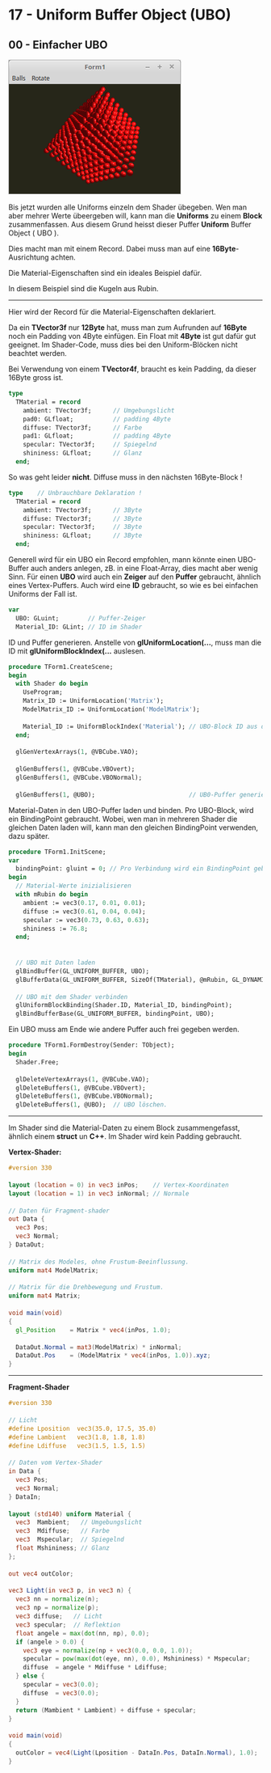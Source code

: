 # 17 - Uniform Buffer Object (UBO)
## 00 - Einfacher UBO

![image.png](image.png)

Bis jetzt wurden alle Uniforms einzeln dem Shader übegeben.
Wen man aber mehrer Werte übeergeben will, kann man die **Uniforms** zu einem **Block** zusammenfassen.
Aus diesem Grund heisst dieser Puffer **Uniform** Buffer Object ( UBO ).

Dies macht man mit einem Record. Dabei muss man auf eine **16Byte**-Ausrichtung achten.

Die Material-Eigenschaften sind ein ideales Beispiel dafür.

In diesem Beispiel sind die Kugeln aus Rubin.

---
Hier wird der Record für die Material-Eigenschaften deklariert.

Da ein **TVector3f** nur **12Byte** hat, muss man zum Aufrunden auf **16Byte** noch ein Padding von 4Byte einfügen.
Ein Float mit **4Byte** ist gut dafür gut geeignet.
Im Shader-Code, muss dies bei den Uniform-Blöcken nicht beachtet werden.

Bei Verwendung von einem **TVector4f**, braucht es kein Padding, da dieser 16Byte gross ist.

```pascal
type
  TMaterial = record
    ambient: TVector3f;      // Umgebungslicht
    pad0: GLfloat;           // padding 4Byte
    diffuse: TVector3f;      // Farbe
    pad1: GLfloat;           // padding 4Byte
    specular: TVector3f;     // Spiegelnd
    shininess: GLfloat;      // Glanz
  end;
```

So was geht leider **nicht**.
Diffuse muss in den nächsten 16Byte-Block !

```pascal
type    // Unbrauchbare Deklaration !
  TMaterial = record
    ambient: TVector3f;      // 3Byte
    diffuse: TVector3f;      // 3Byte
    specular: TVector3f;     // 3Byte
    shininess: GLfloat;      // 3Byte
  end;
```


Generell wird für ein UBO ein Record empfohlen, mann könnte einen UBO-Buffer auch anders anlegen, zB. in eine Float-Array, dies macht aber wenig Sinn.
Für einen **UBO** wird auch ein **Zeiger** auf den **Puffer** gebraucht, ähnlich eines Vertex-Puffers.
Auch wird eine **ID** gebraucht, so wie es bei einfachen Uniforms der Fall ist.

```pascal
var
  UBO: GLuint;        // Puffer-Zeiger
  Material_ID: GLint; // ID im Shader
```

ID und Puffer generieren.
Anstelle von **glUniformLocation(...**, muss man die ID mit **glUniformBlockIndex(...** auslesen.

```pascal
procedure TForm1.CreateScene;
begin
  with Shader do begin
    UseProgram;
    Matrix_ID := UniformLocation('Matrix');
    ModelMatrix_ID := UniformLocation('ModelMatrix');

    Material_ID := UniformBlockIndex('Material'); // UBO-Block ID aus dem Shader holen.
  end;

  glGenVertexArrays(1, @VBCube.VAO);

  glGenBuffers(1, @VBCube.VBOvert);
  glGenBuffers(1, @VBCube.VBONormal);

  glGenBuffers(1, @UBO);                          // UB0-Puffer generieren.
```

Material-Daten in den UBO-Puffer laden und binden.
Pro UBO-Block, wird ein BindingPoint gebraucht.
Wobei, wen man in mehreren Shader die gleichen Daten laden will, kann man den gleichen BindingPoint verwenden, dazu später.

```pascal
procedure TForm1.InitScene;
var
  bindingPoint: gluint = 0; // Pro Verbindung wird ein BindingPoint gebraucht.
begin
  // Material-Werte inizialisieren
  with mRubin do begin
    ambient := vec3(0.17, 0.01, 0.01);
    diffuse := vec3(0.61, 0.04, 0.04);
    specular := vec3(0.73, 0.63, 0.63);
    shininess := 76.8;
  end;


  // UBO mit Daten laden
  glBindBuffer(GL_UNIFORM_BUFFER, UBO);
  glBufferData(GL_UNIFORM_BUFFER, SizeOf(TMaterial), @mRubin, GL_DYNAMIC_DRAW);

  // UBO mit dem Shader verbinden
  glUniformBlockBinding(Shader.ID, Material_ID, bindingPoint);
  glBindBufferBase(GL_UNIFORM_BUFFER, bindingPoint, UBO);
```

Ein UBO muss am Ende wie andere Puffer auch frei gegeben werden.

```pascal
procedure TForm1.FormDestroy(Sender: TObject);
begin
  Shader.Free;

  glDeleteVertexArrays(1, @VBCube.VAO);
  glDeleteBuffers(1, @VBCube.VBOvert);
  glDeleteBuffers(1, @VBCube.VBONormal);
  glDeleteBuffers(1, @UBO);  // UBO löschen.
```


---
Im Shader sind die Material-Daten zu einem Block zusammengefasst, ähnlich einem **struct** un **C++**.
Im Shader wird kein Padding gebraucht.

**Vertex-Shader:**

```glsl
#version 330

layout (location = 0) in vec3 inPos;    // Vertex-Koordinaten
layout (location = 1) in vec3 inNormal; // Normale

// Daten für Fragment-shader
out Data {
  vec3 Pos;
  vec3 Normal;
} DataOut;

// Matrix des Modeles, ohne Frustum-Beeinflussung.
uniform mat4 ModelMatrix;

// Matrix für die Drehbewegung und Frustum.
uniform mat4 Matrix;

void main(void)
{
  gl_Position    = Matrix * vec4(inPos, 1.0);

  DataOut.Normal = mat3(ModelMatrix) * inNormal;
  DataOut.Pos    = (ModelMatrix * vec4(inPos, 1.0)).xyz;
}

```


---
**Fragment-Shader**

```glsl
#version 330

// Licht
#define Lposition  vec3(35.0, 17.5, 35.0)
#define Lambient   vec3(1.8, 1.8, 1.8)
#define Ldiffuse   vec3(1.5, 1.5, 1.5)

// Daten vom Vertex-Shader
in Data {
  vec3 Pos;
  vec3 Normal;
} DataIn;

layout (std140) uniform Material {
  vec3  Mambient;   // Umgebungslicht
  vec3  Mdiffuse;   // Farbe
  vec3  Mspecular;  // Spiegelnd
  float Mshininess; // Glanz
};

out vec4 outColor;

vec3 Light(in vec3 p, in vec3 n) {
  vec3 nn = normalize(n);
  vec3 np = normalize(p);
  vec3 diffuse;   // Licht
  vec3 specular;  // Reflektion
  float angele = max(dot(nn, np), 0.0);
  if (angele > 0.0) {
    vec3 eye = normalize(np + vec3(0.0, 0.0, 1.0));
    specular = pow(max(dot(eye, nn), 0.0), Mshininess) * Mspecular;
    diffuse  = angele * Mdiffuse * Ldiffuse;
  } else {
    specular = vec3(0.0);
    diffuse  = vec3(0.0);
  }
  return (Mambient * Lambient) + diffuse + specular;
}

void main(void)
{
  outColor = vec4(Light(Lposition - DataIn.Pos, DataIn.Normal), 1.0);
}


```


